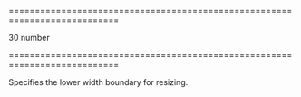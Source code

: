 <!--**
/*-------------------------------------------
    Auto-generated file. Do not modify.
-------------------------------------------

**-->
===========================================================================
<!--default-->30<!--/default-->
<!--type-->number<!--/type-->
===========================================================================

<!--shortDescription-->
Specifies the lower width boundary for resizing.
<!--/shortDescription-->

<!--fullDescription-->

<!--/fullDescription-->